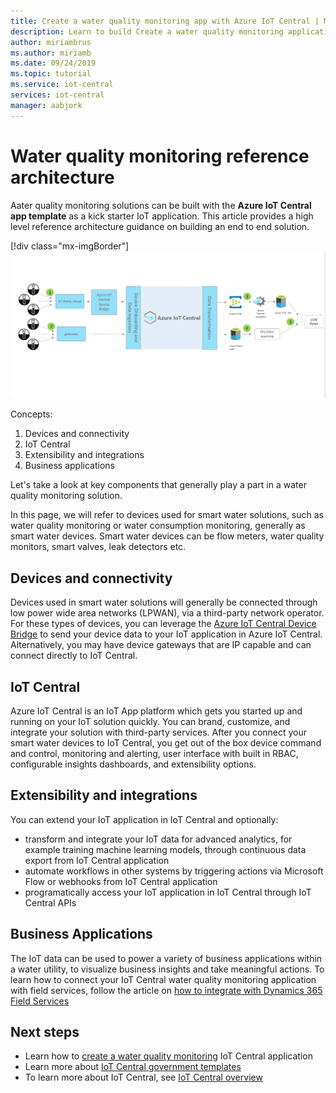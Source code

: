 ```yaml
---
title: Create a water quality monitoring app with Azure IoT Central | Microsoft Docs
description: Learn to build Create a water quality monitoring application using Azure IoT Central application templates.
author: miriambrus
ms.author: miriamb
ms.date: 09/24/2019
ms.topic: tutorial
ms.service: iot-central
services: iot-central
manager: aabjork
---
```



# Water quality monitoring reference architecture 

Aater quality monitoring solutions can be built with the **Azure IoT Central app template** as a kick starter IoT application. This article provides a high level reference architecture guidance on building an end to end solution. 


[!div class="mx-imgBorder"] 
![Water quality monitoring architecture](./media/concepts-waterqualitymonitoring-architecture/concepts-waterqualitymonitoring-architecture1.png)

Concepts:

1. Devices and connectivity  
1. IoT Central 
2. Extensibility and integrations
3. Business applications

Let's take a look at key components that generally play a part in a water quality monitoring solution.

In this page, we will refer to devices used for smart water solutions, such as water quality monitoring or water consumption monitoring, generally as smart water devices. Smart water devices can be flow meters, water quality monitors, smart valves, leak detectors etc.

## Devices and connectivity 
Devices used in smart water solutions will generally be connected through low power wide area networks (LPWAN), via a third-party network operator. For these types of devices, you can leverage the [Azure IoT Central Device Bridge](https://docs.microsoft.com/en-us/azure/iot-central/howto-build-iotc-device-bridge) to send your device data to your IoT application in Azure IoT Central. Alternatively, you may have device gateways that are IP capable and can connect directly to IoT Central.

## IoT Central 
Azure IoT Central is an IoT App platform which gets you started up and running on your IoT solution quickly. You can brand, customize, and integrate your solution with third-party services.
After you connect your smart water devices to IoT Central, you get out of the box device command and control, monitoring and alerting, user interface with built in RBAC, configurable insights dashboards, and extensibility options. 

## Extensibility and integrations 
You can extend your IoT application in IoT Central and optionally:
* transform and integrate your IoT data for advanced analytics, for example training machine learning models, through continuous data export from IoT Central application
* automate workflows in other systems by triggering actions via Microsoft Flow or webhooks from IoT Central application
* programatically access your IoT application in IoT Central through IoT Central APIs

## Business Applications 
The IoT data can be used to power a variety of business applications within a water utility, to visualize business insights and take meaningful actions. To learn how to connect your IoT Central water quality monitoring application with field services, follow the article on [how to integrate with Dynamics 365 Field Services](./how-to-configure-connected-field-services.md) 


## Next steps
* Learn how to [create a water quality monitoring](./tutorial-water-quality-monitoring.md) IoT Central application
* Learn more about [IoT Central government templates](tb./overview-iot-central-government.md)
* To learn more about IoT Central, see [IoT Central overview](https://docs.microsoft.com/en-us/azure/iot-central/overview-iot-central)

